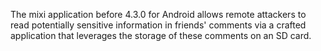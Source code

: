The mixi application before 4.3.0 for Android allows remote attackers to read potentially sensitive information in friends' comments via a crafted application that leverages the storage of these comments on an SD card.